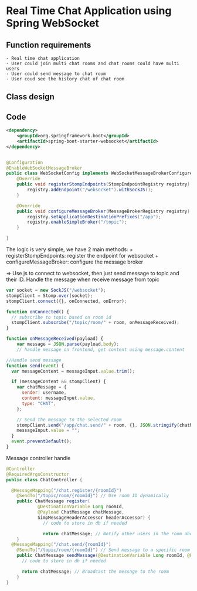 # Real Time Chat Application using Spring WebSocket

## Function requirements

    - Real time chat application
    - User could join multi chat rooms and chat rooms could have multi users
    - User could send message to chat room
    - User coud see the history chat of chat room

## Class design

## Code

```pom.xml
<dependency>
	<groupId>org.springframework.boot</groupId>
	<artifactId>spring-boot-starter-websocket</artifactId>
</dependency>
```

```java

@Configuration
@EnableWebSocketMessageBroker
public class WebSocketConfig implements WebSocketMessageBrokerConfigurer {
    @Override
    public void registerStompEndpoints(StompEndpointRegistry registry) {
        registry.addEndpoint("/websocket").withSockJS();
    }

    @Override
    public void configureMessageBroker(MessageBrokerRegistry registry) {
        registry.setApplicationDestinationPrefixes("/app");
        registry.enableSimpleBroker("/topic");
    }

}
```

The logic is very simple, we have 2 main methods: + registerStompEndpoints: register the endpoint for websocket + configureMessageBroker: configure the message broker

=> Use js to connect to websocket, then just send message to topic and their ID. Handle the message when receive message from topic

```js
var socket = new SockJS("/websocket");
stompClient = Stomp.over(socket);
stompClient.connect({}, onConnected, onError);
```

```js
function onConnected() {
  // subscribe to topic based on room id
  stompClient.subscribe("/topic/room/" + room, onMessageReceived);
}
```

```js
function onMessageReceived(payload) {
    var message = JSON.parse(payload.body);
    // handle message on frontend, get content using message.content

```

```js
//Handle send message
function send(event) {
  var messageContent = messageInput.value.trim();

  if (messageContent && stompClient) {
    var chatMessage = {
      sender: username,
      content: messageInput.value,
      type: "CHAT",
    };

    // Send the message to the selected room
    stompClient.send("/app/chat.send/" + room, {}, JSON.stringify(chatMessage));
    messageInput.value = "";
  }
  event.preventDefault();
}
```

Message controller handle

```java
@Controller
@RequiredArgsConstructor
public class ChatController {

  @MessageMapping("/chat.register/{roomId}")
    @SendTo("/topic/room/{roomId}") // Use room ID dynamically
    public ChatMessage register(
            @DestinationVariable Long roomId,
            @Payload ChatMessage chatMessage,
            SimpMessageHeaderAccessor headerAccessor) {
              // code to store in db if needed

              return chatMessage; // Notify other users in the room about the new user
    }
  @MessageMapping("/chat.send/{roomId}")
    @SendTo("/topic/room/{roomId}") // Send message to a specific room
    public ChatMessage sendMessage(@DestinationVariable Long roomId, @Payload ChatMessage chatMessage) {
      // code to store in db if needed

      return chatMessage; // Broadcast the message to the room
    }
}
```
